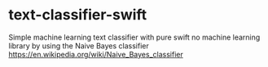 # text-classifier-swift

Simple machine learning text classifier with pure swift no machine learning library by using the Naive Bayes classifier
https://en.wikipedia.org/wiki/Naive_Bayes_classifier
